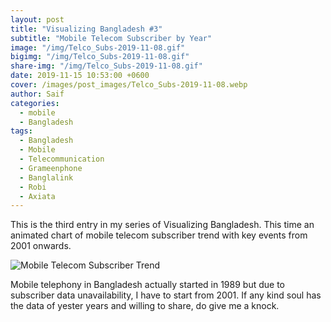 ```yaml
---
layout: post  
title: "Visualizing Bangladesh #3"
subtitle: "Mobile Telecom Subscriber by Year"
image: "/img/Telco_Subs-2019-11-08.gif"
bigimg: "/img/Telco_Subs-2019-11-08.gif"
share-img: "/img/Telco_Subs-2019-11-08.gif"
date: 2019-11-15 10:53:00 +0600
cover: /images/post_images/Telco_Subs-2019-11-08.webp
author: Saif
categories: 
  - mobile
  - Bangladesh
tags:
  - Bangladesh
  - Mobile
  - Telecommunication
  - Grameenphone
  - Banglalink
  - Robi
  - Axiata
---
```


<style>

    article img {
    max-height: 100% !important;
    width: 100% !important;

}
</style>

This is the third entry in my series of Visualizing Bangladesh. This time an animated chart of mobile telecom subscriber trend with key events from 2001 onwards.

![Mobile Telecom Subscriber Trend](/img/Telco_Subs-2019-11-08.gif)

Mobile telephony in Bangladesh actually started in 1989 but due to subscriber data unavailability, I have to start from 2001. If any kind soul has the data of yester years and willing to share,  do give me a knock.
